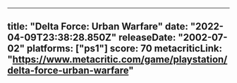 
---
title: "Delta Force: Urban Warfare"
date: "2022-04-09T23:38:28.850Z"
releaseDate: "2002-07-02"
platforms: ["ps1"]
score: 70
metacriticLink: "https://www.metacritic.com/game/playstation/delta-force-urban-warfare"
---
